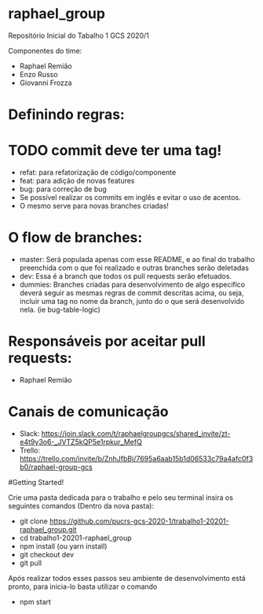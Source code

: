 # raphael_group
Repositório Inicial do Tabalho 1 GCS 2020/1

Componentes do time:
- Raphael Remião 
- Enzo Russo
- Giovanni Frozza


# Definindo regras:
# TODO commit deve ter uma tag!
- refat: para refatorização de código/componente 
- feat: para adição de novas features
- bug: para correção de bug
- Se possível realizar os commits em inglês e evitar o uso de acentos.
- O mesmo serve para novas branches criadas!

# O flow de branches:
- master: Será populada apenas com esse README, e ao final do trabalho preenchida com o que foi realizado e outras branches serão deletadas
- dev: Essa é a branch que todos os pull requests serão efetuados.
- dummies: Branches criadas para desenvolvimento de algo especifíco deverá seguir as mesmas regras de commit descritas acima, ou seja, incluir uma tag no nome da branch, junto do o que será desenvolvido nela. (ie bug-table-logic)

# Responsáveis por aceitar pull requests:
- Raphael Remião

# Canais de comunicação
- Slack: https://join.slack.com/t/raphaelgroupgcs/shared_invite/zt-e4t9y3o6-_JVTZ5kQP5e1rpkur_MefQ
- Trello: https://trello.com/invite/b/ZnhJfbBj/7695a6aab15b1d06533c79a4afc0f3b0/raphael-group-gcs


#Getting Started!

Crie uma pasta dedicada para o trabalho e pelo seu terminal insira os seguintes comandos (Dentro da nova pasta):
 - git clone https://github.com/pucrs-gcs-2020-1/trabalho1-20201-raphael_group.git  
 - cd trabalho1-20201-raphael_group
 - npm install (ou yarn install)
 - git checkout dev
 - git pull
 
Após realizar todos esses passos seu ambiente de desenvolvimento está pronto, para inicia-lo basta utilizar o comando
- npm start

